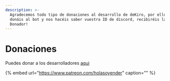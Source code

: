 ```yaml
---
description: >-
  Agradecemos todo tipo de donaciones al desarrollo de deKiro, por ello, si
  donáis al bot y nos hacéis saber vuestra ID de discord, recibiréis la badge de
  Donador!
---
```


# Donaciones

Puedes donar a los desarrolladores [aqui](https://www.patreon.com/holasoyender)

{% embed url="https://www.patreon.com/holasoyender" caption="" %}

